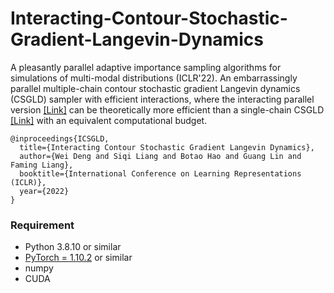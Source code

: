 # Interacting-Contour-Stochastic-Gradient-Langevin-Dynamics
A pleasantly parallel adaptive importance sampling algorithms for simulations of multi-modal distributions (ICLR'22). An embarrassingly parallel multiple-chain contour stochastic gradient Langevin dynamics (CSGLD) sampler  with efficient interactions, where the interacting parallel version [\[Link\]](https://openreview.net/pdf?id=IK9ap6nxXr2) can be theoretically more efficient than a single-chain CSGLD [\[Link\]](https://arxiv.org/pdf/2010.09800.pdf) with an equivalent computational budget.


```
@inproceedings{ICSGLD,
  title={Interacting Contour Stochastic Gradient Langevin Dynamics},
  author={Wei Deng and Siqi Liang and Botao Hao and Guang Lin and Faming Liang},
  booktitle={International Conference on Learning Representations (ICLR)},
  year={2022}
}
```



### Requirement

* Python 3.8.10 or similar
* [PyTorch = 1.10.2](https://pytorch.org/) or similar
* numpy
* CUDA

